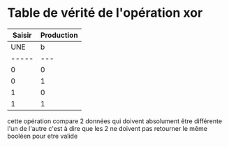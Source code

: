 # Table de vérité de l'opération xor

|  Saisir | Production |
|---------|------------|
| UNE | b |            |
|-----|---|            |
|  0  | 0 | 0          |
|  0  | 1 | 1          |
|  1  | 0 | 1          |
|  1  | 1 | 0          |

cette opération compare 2 données qui doivent absolument être différente l'un de l'autre c'est à dire que les 2 ne doivent pas retourner le même booléen pour etre valide